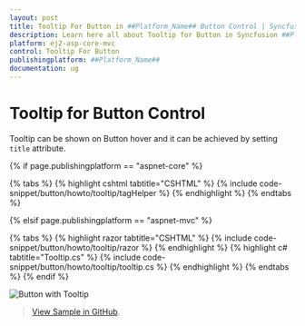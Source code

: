 ```yaml
---
layout: post
title: Tooltip For Button in ##Platform_Name## Button Control | Syncfusion
description: Learn here all about Tooltip for Button in Syncfusion ##Platform_Name## Button control of Syncfusion Essential JS 2 and more.
platform: ej2-asp-core-mvc
control: Tooltip For Button
publishingplatform: ##Platform_Name##
documentation: ug
---
```



# Tooltip for Button Control

Tooltip can be shown on Button hover and it can be achieved by setting `title` attribute.

{% if page.publishingplatform == "aspnet-core" %}

{% tabs %}
{% highlight cshtml tabtitle="CSHTML" %}
{% include code-snippet/button/howto/tooltip/tagHelper %}
{% endhighlight %}
{% endtabs %}

{% elsif page.publishingplatform == "aspnet-mvc" %}

{% tabs %}
{% highlight razor tabtitle="CSHTML" %}
{% include code-snippet/button/howto/tooltip/razor %}
{% endhighlight %}
{% highlight c# tabtitle="Tooltip.cs" %}
{% include code-snippet/button/howto/tooltip/tooltip.cs %}
{% endhighlight %}
{% endtabs %}
{% endif %}

![Button with Tooltip](../images/button-tooltip.png)

> [View Sample in GitHub](https://github.com/SyncfusionExamples/ASP-NET-Core-UG-Examples/tree/main/Button/ButtonHowToSample).